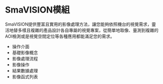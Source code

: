 # SmaVISION模組

SmaVISION提供豐富且實用的影像處理方法，讓您能夠依照機台的視覺需求，靈活地替多樣且複雜的產品設計各自專屬的視覺專案，從簡單地取像、量測到複雜的AOI檢測或是視覺空間定位等各種應用都能滿足您的需求。

* 操作介面
* 基礎影像概念
* 影像處理流程
* 影像操作
* 結果數據處理
* 影像函式列表

